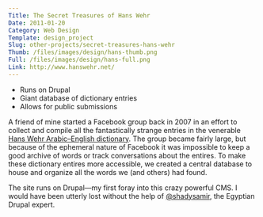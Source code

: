 ```yaml
---
Title: The Secret Treasures of Hans Wehr
Date: 2011-01-20
Category: Web Design
Template: design_project
Slug: other-projects/secret-treasures-hans-wehr
Thumb: /files/images/design/hans-thumb.png
Full: /files/images/design/hans-full.png
Link: http://www.hanswehr.net/
---
```


* Runs on Drupal
* Giant database of dictionary entries
* Allows for public submissions

A friend of mine started a Facebook group back in 2007 in an effort to collect and compile all the fantastically strange entries in the venerable [Hans Wehr Arabic&ndash;English dictionary](http://en.wikipedia.org/wiki/Dictionary_of_Modern_Written_Arabic). The group became fairly large, but because of the ephemeral nature of Facebook it was impossible to keep a good archive of words or track conversations about the entires. To make these dictionary entires more accessible, we created a central database to house and organize all the words we (and others) had found. 

The site runs on Drupal&mdash;my first foray into this crazy powerful CMS. I would have been utterly lost without the help of [@shadysamir](http://twitter.com/#!/shadysamir), the Egyptian Drupal expert.
